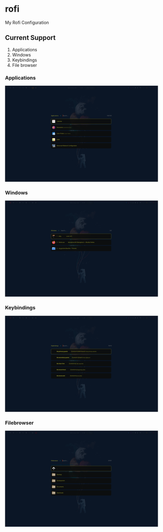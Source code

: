 # rofi
My Rofi Configuration

## Current Support
1. Applications
2. Windows
3. Keybindings
4. File browser

### Applications
![Applications](https://github.com/XenophonLXH/rofi/blob/main/images/applications.png)


### Windows
![Windows](https://github.com/XenophonLXH/rofi/blob/main/images/windows.png)


### Keybindings
![Keybindings](https://github.com/XenophonLXH/rofi/blob/main/images/keybinds.png)

### Filebrowser
![Filebrowser](https://github.com/XenophonLXH/rofi/blob/main/images/filebrowser.png)

